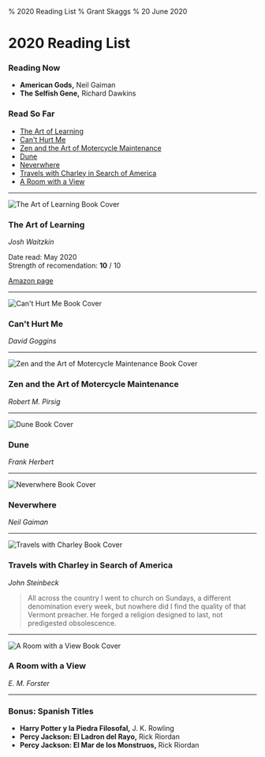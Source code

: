 % 2020 Reading List
% Grant Skaggs 
% 20 June 2020

<link rel="stylesheet" href="../css/posts.css">

# 2020 Reading List

### Reading Now
* **American Gods,** Neil Gaiman
* **The Selfish Gene,** Richard Dawkins 

### Read So Far

* [The Art of Learning](#the-art-of-learning)
* [Can't Hurt Me](#cant-hurt-me)
* [Zen and the Art of Motercycle Maintenance](#zen-and-the-art-of-motercycle-maintenance)
* [Dune](#dune)
* [Neverwhere](#neverwhere)
* [Travels with Charley in Search of America](#travels-with-charley-in-search-of-america)
* [A Room with a View](#a-room-with-a-view)

<hr>

<img src="../resources/2020_books/taol.jpg" alt="The Art of Learning Book Cover" class="book-cover"> 

### The Art of Learning

*Josh Waitzkin*

<div class="description">

Date read: May 2020 <br>
Strength of recomendation: **10** / 10 <br> </div>
<a href="https://www.amazon.com/Art-Learning-Journey-Optimal-Performance/dp/0743277465">Amazon page</a>

<p style="clear: both;"></p>

<hr>

<img src="../resources/2020_books/cant-hurt-me.jpg" alt="Can't Hurt Me Book Cover" class="book-cover">

### Can't Hurt Me

*David Goggins*

<p style="clear: both;"></p>

<hr>

<img src="../resources/2020_books/zmm.jpg" alt="Zen and the Art of Motercycle Maintenance Book Cover" class="book-cover">

### Zen and the Art of Motercycle Maintenance

*Robert M. Pirsig*

<p style="clear: both;"></p>

<hr>

<img src="../resources/2020_books/dune.jpg" alt="Dune Book Cover" class="book-cover">

### Dune

*Frank Herbert*

<p style="clear: both;"></p>

<hr>

<img src="../resources/2020_books/neverwhere.jpg" alt="Neverwhere Book Cover" class="book-cover">

### Neverwhere

*Neil Gaiman*

<p style="clear: both;"></p>

<hr>

<img src="../resources/2020_books/travels-with-charley.jpg" alt="Travels with Charley Book Cover" class="book-cover">

### Travels with Charley in Search of America

*John Steinbeck*

<!-- Steinbeck's road trip across America with his French poodle Charley makes for a charming and enjoyable read. -->

<p style="clear: both;"></p>

<!--
> He put my sins in a new perspective. Whereas they had been small and mean and nasty and best forgotten, this minister gave them some size and bloom and dignity... I wasn't a naughty child but a first rate sinner." -->

> All across the country I went to church on Sundays, a different denomination every week, but nowhere did I find the quality of that Vermont preacher. He forged a religion designed to last, not predigested obsolescence.

<hr>

<img src="../resources/2020_books/a-room-with-a-view.jpeg" alt="A Room with a View Book Cover" class="book-cover">

### A Room with a View

*E. M. Forster*

<p style="clear: both;"></p>

<hr>

### Bonus: Spanish Titles
* **Harry Potter y la Piedra Filosofal,** J. K. Rowling
* **Percy Jackson: El Ladron del Rayo,** Rick Riordan
* **Percy Jackson: El Mar de los Monstruos,** Rick Riordan
